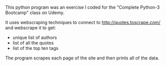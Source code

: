 This python program was an exercise I coded for the "Complete Python-3 Bootcamp" class on Udemy. 

It uses webscraping techniques to connect to http://quotes.toscrape.com/ and webscrape it to get:
- unique list of authors
- list of all the quotes
- list of the top ten tags

The program scrapes each page of the site and then prints all of the data.
